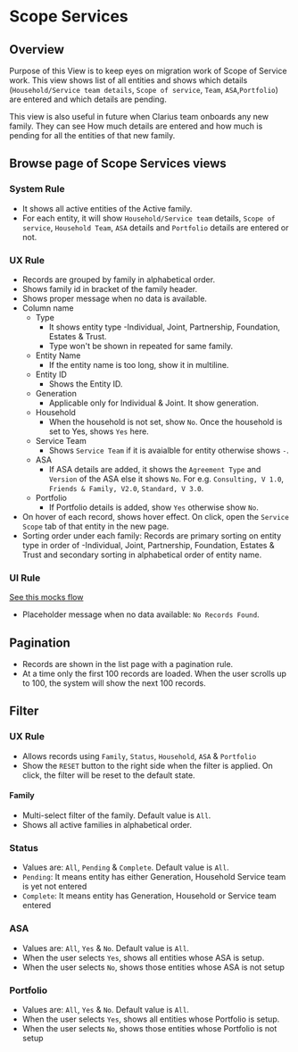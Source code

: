 # Scope Services

## Overview

Purpose of this View is to keep eyes on migration work of Scope of Service work. This view shows list of all entities and shows which details (`Household/Service team details`, `Scope of service`, `Team`, `ASA`,`Portfolio`) are entered and which details are pending.

This view is also useful in future when Clarius team onboards any new family. They can see How much details are entered and how much is pending for all the entities of that new family. 


## Browse page of Scope Services views

### System Rule
- It shows all active entities of the Active family.
- For each entity, it will show `Household/Service team` details, `Scope of service`, `Household Team`, `ASA` details and `Portfolio` details are entered or not. 

### UX Rule
- Records are grouped by family in alphabetical order.
- Shows family id in bracket of the family header.
- Shows proper message when no data is available.
- Column name
    - Type
        - It shows entity type -Individual, Joint, Partnership, Foundation, Estates & Trust.
        - Type won't be shown in repeated for same family. 
    - Entity Name
        - If the entity name is too long, show it in multiline.	
    - Entity ID	
        - Shows the Entity ID.
    - Generation	
        - Applicable only for Individual & Joint. It show generation.
    - Household	
        - When the household is not set, show `No`. Once the household is set to Yes, shows `Yes` here.
    - Service Team	
        - Shows `Service Team` if it is avaialble for entity otherwise shows `-`.
    - ASA	
        - If ASA details are added, it shows the `Agreement Type` and `Version` of the ASA else it shows `No`. For e.g. `Consulting, V 1.0`, `Friends & Family, V2.0`, `Standard, V 3.0`. 
    - Portfolio
        - If Portfolio details is added, show `Yes` otherwise show `No`.
- On hover of each record, shows hover effect. On click, open the `Service Scope` tab of that entity in the new page.
- Sorting order under each family: Records are primary sorting on entity type in order of -Individual, Joint, Partnership, Foundation, Estates & Trust and secondary sorting in alphabetical order of entity name.

### UI Rule
[See this mocks flow](https://drive.google.com/drive/u/0/folders/1I84i-rOO1d9x9OtMVMVRMb3skHTZP6Z3)
- Placeholder message when no data available: `No Records Found`.


## Pagination
- Records are shown in the list page with a pagination rule.
- At a time only the first 100 records are loaded. When the user scrolls up to 100, the system will show the next 100 records.


## Filter
### UX Rule
- Allows records using `Family`, `Status`, `Household`, `ASA` & `Portfolio`
- Show the `RESET` button to the right side when the filter is applied. On click, the filter will be reset to the default state.

#### Family
- Multi-select filter of the family. Default value is `All`.
- Shows all active families in alphabetical order.

### Status
- Values are: `All`, `Pending` & `Complete`. Default value is `All`.
- `Pending`:  It means entity has either Generation, Household Service team is yet not entered
- `Complete`:  It means entity has Generation, Household or Service team entered

### ASA
- Values are: `All`, `Yes` & `No`. Default value is `All`.
- When the user selects `Yes`, shows all entities whose ASA is setup.
- When the user selects `No`, shows those entities whose ASA is not setup

### Portfolio
- Values are: `All`, `Yes` & `No`. Default value is `All`.
- When the user selects `Yes`, shows all entities whose Portfolio is setup.
- When the user selects `No`, shows those entities whose Portfolio is not setup
